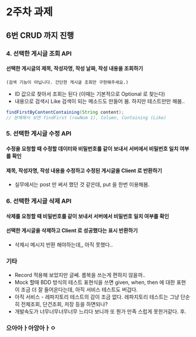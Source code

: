 # 2주차 과제
## 6번 CRUD 까지 진행
### 4. 선택한 게시글 조회 API
#### 선택한 게시글의 제목, 작성자명, 작성 날짜, 작성 내용을 조회하기 
    (검색 기능이 아닙니다. 간단한 게시글 조회만 구현해주세요.)

- ID 값으로 찾아서 조회는 된다 (이때는 기본적으로 Optional 로 찾는다)
- 내용으로 검색시 Like 검색이 되는 메소드도 만들어 봄. 하지만 테스트만만 해봄..
```Java
findFirstByContentContaining(String content);
// 분해해서 보면 findFirst (rowNum 1), Column, Containing (Like)
```
### 5. 선택한 게시글 수정 API
#### 수정을 요청할 때 수정할 데이터와 비밀번호를 같이 보내서 서버에서 비밀번호 일치 여부를 확인 
#### 제목, 작성자명, 작성 내용을 수정하고 수정된 게시글을 Client 로 반환하기

- 실무에서는 post 만 써서 했던 것 같은데, put 을 한번 이용해봄.

### 6. 선택한 게시글 삭제 API
#### 삭제를 요청할 때 비밀번호를 같이 보내서 서버에서 비밀번호 일치 여부를 확인
#### 선택한 게시글을 삭제하고 Client 로 성공했다는 표시 반환하기

- 삭제시 메시지 반환 해야하는데,, 아직 못했다..

### 기타
- Record 적용해 보았지만 글쎄. 롬복을 쓰는게 편하지 않을까..
- Mock 할때 BDD 방식의 테스트 표현식을 쓰면
given, when, then 에 대한 표현이 조금 더 잘 들어온다는데, 아직 서비스 테스트도 버겁다.
- 아직 서비스 - 레파지토리 테스트의 감이 조금 없다. 레파지토리 테스트는 그냥 단순히 전체조회, 단건조회, 저장 등을 하면되나?
- 개발속도가 너무너무너무너무 느리다 보니까 또 뭔가 만족 스럽게 못한거같다. 후.


### 으아아ㅏ아앙아ㅏㅇ